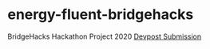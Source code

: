 # energy-fluent-bridgehacks
BridgeHacks Hackathon Project 2020
<a href="https://devpost.com/software/energy-fluent">Devpost Submission</a>
